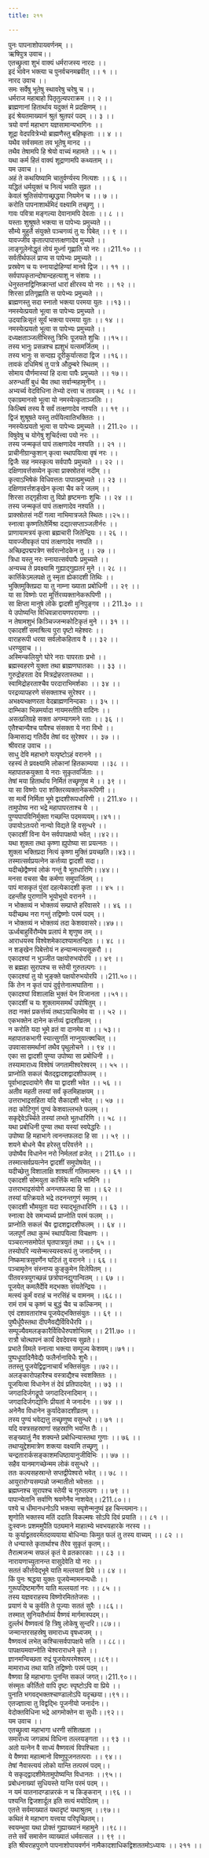 ```yaml
---
title: २११

---
```

पुनः पापनाशोपायवर्णनम् ।।  
ऋषिपुत्र उवाच।।  
एतच्छ्रुत्वा शुभं वाक्यं धर्मराजस्य नारदः ।।  
इदं भावेन भक्त्या च पुनर्वचनमब्रवीत् ।। १ ।।  
नारद उवाच ।।  
समः सर्वेषु भूतेषु स्थावरेषु चरेषु च ।।  
धर्मराज महाबाहो पितृतुल्यपराक्रम ।। २ ।।  
ब्राह्मणानां हितार्थाय यदुक्तं मे प्रदक्षिणम् ।।  
इदं श्रेयतमाख्यानं श्रुतं श्रुतपरं पदम् ।। ३ ।।  
त्रयो वर्णा महाभाग यज्ञसामान्यभागिनः ।।  
शूद्रा वेदपवित्रेभ्यो ब्राह्मणैस्तु बहिष्कृताः ।। ४ ।।  
यथैव सर्वसमता तव भूतेषु मानद ।।  
तथैव तेषामपि हि श्रेयो वाच्यं महामते ।। ५ ।।  
यथा कर्म हितं वाक्यं शूद्राणामपि कथ्यताम् ।।  
यम उवाच ।।  
अहं ते कथयिष्यामि चातुर्वर्ण्यस्य नित्यशः ।। ६ ।।  
यद्धितं धर्मयुक्तं च नित्यं भवति सुव्रत ।।  
केवलं श्रुतिसंयोगाच्छ्रद्धया नियमेन च ।। ७ ।।  
करोति पापनाशार्थमिदं वक्ष्यामि तच्छृणु ।।  
गावः पवित्रा मङ्गल्या देवानामपि देवताः ।। ८ ।।  
यस्ताः शुश्रूषते भक्त्या स पापेभ्यः प्रमुच्यते ।।  
सौम्ये मुहुर्ते संयुक्ते पञ्चगव्यं तु यः पिबेत् ।। ९ ।।  
यावज्जीव कृतात्पापात्तत्क्षणादेव मुच्यते ।।  
लाङ्गूलेनोद्धृतं तोयं मूर्ध्ना गृह्णाति यो नरः ।।211.१० ।।  
सर्वतीर्थफलं प्राप्य स पापेभ्यः प्रमुच्यते ।।  
प्रस्रवेण च यः स्नायाद्रोहिण्यां मानवे द्विज ।। ११ ।।  
सर्वपापकृतान्दोषान्दहत्याशु न संशयः ।।  
धेनुस्तनाद्विनिष्क्रान्तां धारां क्षीरस्य यो नरः ।। १२ ।।  
शिरसा प्रतिगृह्णाति स पापेभ्यः प्रमुच्यते ।।  
ब्राह्मणस्तु सदा स्नातो भक्त्या परमया युतः ।।१३।।  
नमस्येत्प्रयतो भूत्वा स पापेभ्यः प्रमुच्यते ।।  
उदयान्निःसृतं सूर्यं भक्त्या परमया युतः ।। १४ ।।  
नमस्येत्प्रयतो भूत्वा स पापेभ्यः प्रमुच्यते ।।  
दध्यक्षताञ्जलीभिस्तु त्रिभिः पूजयते शुचिः ।।१५।।  
तस्य भानुः प्रसन्नश्च ह्यशुभं यत्समर्जितम् ।।  
तस्य भानुः स सन्दह्य दूरीकुर्यात्सदा द्विज ।।१६।।  
तावकं दधिमिश्रं तु पात्रे औदुम्बरे स्थितम् ।।  
सोमाय पौर्णमास्यां हि दत्वा पापैः प्रमुच्यते ।। १७।।  
अरुन्धतीं बुधं चैव तथा सर्वान्महामुनीन् ।।  
अभ्यर्च्य वेदविधिना तेभ्यो दत्त्वा च तावकम् ।। १८ ।।  
एकाग्रमानसो भूत्वा यो नमस्येत्कृताञ्जलिः ।।  
किल्बिषं तस्य वै सर्वं तत्क्षणादेव नश्यति ।। १९ ।।  
द्विजं शुश्रूषते यस्तु तर्पयित्वातिभक्तितः ।।  
नमस्येत्प्रयतो भूत्वा स पापेभ्यः प्रमुच्यते ।। 211.२० ।।  
विषुवेषु च योगेषु शुचिर्दत्त्वा पयो नरः ।।  
तस्य जन्मकृतं पापं तत्क्षणादेव नश्यति ।। २१ ।।  
प्राचीनीग्रान्कुशान् कृत्वा स्थापयित्वा वृषं नरः ।।  
द्विजैः सह नमस्कृत्य सर्वपापैः प्रमुच्यते ।। २२ ।।  
दक्षिणावर्त्तसव्येन कृत्वा प्राक्स्रोतसं नदीम् ।।  
कृत्वाऽभिषेकं विधिवत्ततः पापात्प्रमुच्यते ।। २३ ।।  
दक्षिणावर्त्तशङ्खेन कृत्वा चैव करे जलम् ।।  
शिरसा तद्गृहीत्वा तु विप्रो हृष्टमनाः शुचिः ।। २४ ।।  
तस्य जन्मकृतं पापं तत्क्षणादेव नश्यति ।।  
प्राक्स्रोतसं नदीं गत्वा नाभिमात्रजले स्थितः।।२५।।  
स्नात्वा कृष्णतिलैर्मिश्रा दद्यात्सप्ताञ्जलीर्नरः ।।  
प्राणायामत्रयं कृत्वा ब्रह्मचारी जितेन्द्रियः ।। २६ ।।  
यावज्जीवकृतं पापं तत्क्षणादेव नश्यति ।।  
अच्छिद्रपद्मपत्रेण सर्वरत्नोदकेन तु ।। २७ ।।  
त्रिधा यस्तु नरः स्नायात्सर्वपापैः प्रमुच्यते ।।  
अन्यच्च ते प्रवक्ष्यामि गुह्याद्गुह्यतरं मुने ।। २८ ।।  
कार्त्तिकेऽमलपक्षे तु स्मृता ह्येकादशी तिथिः ।।  
भुक्तिमुक्तिप्रदा या तु नाम्ना ख्याता प्रबोधिनी ।। २९ ।।  
या सा विष्णोः परा मूर्त्तिरव्यक्तानेकरूपिणी ।।  
सा क्षिप्ता मानुषे लोके द्वादशी मुनिपुङ्गव ।। 211.३० ।।  
ये उपोष्यन्ति विधिवन्नारायणपरायणाः ।।  
न तेषामशुभं किञ्चिज्जन्मकोटिकृतं मुने ।। ३१ ।।  
एकादशीं समाश्रित्य पुरा पृष्टो महेश्वरः ।।  
वाराहरूपी धरया सर्वलोकहिताय वै ।। ३२ ।।  
धरण्युवाच ।।  
अस्मिन्कलियुगे घोरे नराः पापरताः प्रभो ।।  
ब्रह्मस्वहरणे युक्ता तथा ब्राह्मणघातकाः ।। ३३ ।।  
गुरुद्रोहरता देव मित्रद्रोहरतास्तथा ।।  
स्वामिद्रोहरताश्चैव परदाराभिमर्शकाः ।। ३४ ।।  
परद्रव्यापहरणे संसक्ताश्च सुरेश्वर ।।  
अभक्ष्यभक्षणरता वेदब्राह्मणनिन्दकाः ।। ३५ ।।  
दाम्भिका भिन्नमर्यादा नायमस्तीति वादिनः ।।  
असत्प्रतिग्रहे सक्ता अगम्यागमने रताः ।। ३६ ।।  
एतैश्चान्यैश्च पापैश्च संसक्ता ये नरा विभो ।।  
किमासाद्य गतिर्देव तेषां वद सुरेश्वर ।। ३७ ।।  
श्रीवराह उवाच ।।  
साधु देवि महाभागे यत्पृष्टोऽहं वरानने ।।  
रहस्यं ते प्रवक्ष्यामि लोकानां हितकाम्यया ।।३८ ।।  
महापातकयुक्ता ये नराः सुकृतवर्जिताः ।।  
तेषां मया हितार्थाय निर्मितं तच्छृणुष्व मे ।। ३९ ।।  
या सा विष्णोः परा शक्तिरव्यक्तानेकरूपिणी ।।  
सा मर्त्ये निर्मिता भूमे द्वादशीरूपधारिणी ।। 211.४० ।।  
तामुपोष्य नरा भद्रे महापापरताश्च ये ।।  
पुण्यपापविनिर्मुक्ता गच्छन्ति पदमव्ययम्।।४१।।  
उपायोऽतःपरो नान्यो विद्यते हि वसुन्धरे ।।  
एकादशीं विना येन सर्वपापक्षयो भवेत् ।।४२।।  
यथा शुक्ला तथा कृष्णा ह्युपोष्या सा प्रयत्नतः ।।  
शुक्ला भक्तिप्रदा नित्यं कृष्णा मुक्तिं प्रयच्छति।।४३।।  
तस्मात्सर्वप्रयत्नेन कर्त्तव्या द्वादशी सदा।।  
यदीच्छेद्वैष्णवं लोकं गन्तुं वै भूतधारिणि।।४४।।  
मनसा वचसा चैव कर्मणा समुपार्जितम् ।।  
पापं मासकृतं पुंसां दहत्येकादशी कृता ।। ४५ ।।  
दहन्तीह पुराणानि भूयोभूयो वरानने ।।  
न भोक्तव्यं न भोक्तव्यं सम्प्राप्ते हरिवासरे ।। ४६ ।।  
यदीच्छथ नरा गन्तुं तद्विष्णोः परमं पदम् ।।  
न भोक्तव्यं न भोक्तव्यं तदा केशववासरे।।४७।।  
ऊर्ध्वबाहुर्विरौम्येष प्रलापं मे शृणुष्व तम् ।।  
आराधयस्व विश्वेशमेकादश्यामतन्द्रितः ।। ४८ ।।  
न शङ्खेन पिबेत्तोयं न हन्यान्मत्स्यसूकरौ ।।  
एकादश्यां न भुञ्जीत पक्षयोरुभयोरपि ।। ४९ ।।  
स ब्रह्महा सुरापश्च स स्तेयी गुरुतल्पगः ।।  
एकादश्यां तु यो भुङ्क्ते पक्षयोरुभयोरपि ।।211.५०।।  
किं तेन न कृतं पापं दुर्वृत्तेनात्मघातिना ।।  
एकादश्यां विशालाक्षि भुक्तं येन विजानता ।।५१।।  
एकादशीं च यः शुक्लामसमर्थं उपोषितुम् ।।  
तदा नक्तं प्रकर्त्तव्यं तथाऽयाचितमेव वा ।। ५२ ।।  
एकभक्तेन दानेन कर्त्तव्यं द्वादशीव्रतम् ।।  
न करोति यदा भूमे व्रतं वा दानमेव वा ।। ५३।।  
महापातकभागी स्यात्सुगतिं नाप्नुयात्क्वचित् ।।  
उपवासासमर्थानां तथैव पृथुलोचने ।। ९४ ।।  
एका सा द्वादशी पुण्या उपोष्या सा प्रबोधिनी ।।  
तस्यामाराध्य विश्वेषं जगतामीश्वरेश्वरम् ।। ५५ ।।  
प्राप्नोति सकलं चैतद्द्वादशद्वादशीफलम् ।।  
पूर्वाभाद्रपदायोगे सैव या द्वादशी भवेत ।। ५६ ।।  
अतीव महती तस्यां सर्वं कृतमिहाक्षयम् ।।  
उत्तराभाद्रसहिता यदि सैकादशी भवेत् ।। ५७ ।।  
तदा कोटिगुणं पुण्यं केशवाल्लभते फलम् ।।  
सकृद्देवेऽर्च्चिते तस्यां लभते भूतधारिणि ।। ५८ ।।  
यथा प्रबोधिनी पुण्या तथा यस्यां स्वपेद्धरिः ।।  
उपोष्या हि महाभागे त्वनन्तफलदा हि सा ।। ५९ ।।  
शयने बोधने चैव हरेस्तु परिवर्त्तने ।।  
उपोष्यैव विधानेन नरो निर्मलतां व्रजेत् ।। 211.६० ।।  
तस्मात्सर्वप्रयत्नेन द्वादशीं समुपोषयेत् ।।  
यदीच्छेत्तु विशालाक्षि शाश्वतीं गतिमात्मनः ।। ६१ ।।  
एकादशी सोमयुता कार्त्तिके मासि भामिनि ।।  
उत्तराभाद्रसंयोगे अनन्तफलदा हि सा ।। ६२ ।।  
तस्यां यत्क्रियते भद्रे तदनन्तगुणं स्मृतम् ।।  
एकादशी भौमयुता यदा स्याद्भूतधारिणि ।। ६३ ।।  
स्नात्वा देवे समभ्यर्च्य प्राप्नोति परमं फलम् ।।  
प्राप्नोति सकलं चैव द्वादशद्वादशीफलम् ।। ६४ ।।  
जलपूर्णं तथा कुम्भं स्थापयित्वा विचक्षणः ।।  
पञ्चरत्नसमोपेतं घृतपात्रयुतं तथा ।। ६५ ।।  
तस्योपरि न्यसेन्मत्स्यस्वरूपं तु जनार्दनम् ।।  
निष्कमात्रसुवर्णेन घटितं तु वरानने ।। ६६ ।।  
पञ्चामृतेन संस्नाप्य कुङ्कुमेन विलेपितम् ।।  
पीतवस्त्रयुगच्छन्नं छत्रोपानद्युगान्वितम् ।। ६७ ।।  
पूजयेत् कमलैर्देवि मद्भक्तः संयतेन्द्रियः ।।  
मत्स्यं कूर्मं वराहं च नरसिंहं च वामनम् ।।६८।।  
रामं रामं च कृष्णं च बुद्धं चैव च कल्किनम् ।।  
एवं दशावतारांश्च पूजयेद्भक्तिसंयुतः ।। ६९ ।।  
पुष्पैर्धूपैस्तथा दीपनैवद्यैर्विविधैरपि ।।  
सम्पूज्यैवमलङ्कारैर्विविधैरुपशोभितम् ।। 211.७० ।।  
रात्रौ चोत्थापनं कार्यं देवदेवस्य सुव्रते।।  
प्रभाते विमले स्नात्वा भक्त्या सम्पूज्य केशवम्।।७१।।  
पुष्पधूपादिनैवेद्यैः फलैर्नानाविधैः शुभैः।।  
ततस्तु पूजयेद्विद्वानाचार्यं भक्तिसंयुतः ।।७२।।  
अलङ्कारोपहारैश्च वस्त्राद्यैश्च स्वशक्तितः ।।  
पूजयित्वा विधानेन तं देवं प्रतिपादयेत् ।। ७३ ।।  
जगदादिर्जगद्रूपो जगदादिरनादिमान् ।।  
जगदादिर्जगद्योनिः प्रीयतां मे जनार्दनः ।। ७४ ।।  
अनेनैव विधानेन कुर्यादेकादशीव्रतम् ।।  
तस्य पुण्यं भवेद्यत्तु तच्छृणुष्व वसुन्धरे ।। ७१ ।।  
यदि वक्त्रसहस्राणां सहस्राणि भवन्ति तैः ।।  
सङ्ख्यातुं नैव शक्यन्ते प्रबोधिन्यास्तथा गुणाः ।। ७६ ।।  
तथाप्युद्देशमात्रेण शक्त्या वक्ष्यामि तच्छृणु ।।  
चन्द्रतारार्कसङ्काशमधिष्ठायानुजीविभिः ।। ७७ ।।  
सहैव यानमागच्छेन्मम लोकं वसुन्धरे ।।  
ततः कल्पसहस्रान्ते सप्तद्वीपेश्वरो भवेत् ।। ७८ ।।  
आयुरारोग्यसम्पन्नो जन्मातीतो भवेत्ततः ।।  
ब्रह्मघ्नश्च सुरापश्च स्तेयी च गुरुतल्पगः ।। ७९ ।।  
पापान्येतानि सर्वाणि श्रवणेनैव नाशयेत्।।211.८०।।  
पश्ये च धीमानधनोऽपि भक्त्या स्पृशेन्मनुष्यं इह चिन्त्यमानः।।  
शृणोति भक्तस्य मतिं ददाति विकल्मषः सोऽपि दिवं प्रयाति ।। ८१ ।।  
दुःस्वप्नः प्रशममुपैति पठ्यमाने माहात्म्ये भवभयहारके नरस्य ।।  
यः कुर्याद्व्रतवरमेतदव्ययाया बोधिन्याः किमुत फलं तु तस्य वाच्यम् ।। ८२ ।।  
ते धन्यास्ते कृतार्थाश्च तैरेव सुकृतं कृतम्।।  
तैरात्मजन्म सफलं कृतं ये व्रतकारकाः ।। ८३ ।।  
नारायणाच्युतानन्त वासुदेवेति यो नरः ।।  
सततं कीर्त्तयेद्भूमे याति मल्लयतां प्रिये ।। ८४ ।।  
किं पुनः श्रद्धया युक्तः पूजयेन्मामनन्यधीः ।।  
गुरूपदिष्टमार्गेण याति मल्लयतां नरः ।। ८५ ।।  
तस्य यज्ञवराहस्य विष्णोरमिततेजसः ।।  
प्रयाणं ये च कुर्वति ते पूज्याः सततं सुरैः ।।८६।।  
तस्मात् सुनियतैर्भाव्यं वैष्णवं मार्गमास्पदम्।।  
दुर्ल्लभं वैष्णवत्वं हि त्रिषु लोकेषु सुन्दरि।।८७।।  
जन्मान्तरसहस्रेषु समाराध्य वृषध्वजम् ।।  
वैष्णवत्वं लभेत् कश्चित्सर्वपापक्षये सति ।। ८८।।  
पापक्षयमवाप्नोति चेश्वराराधने कृते ।।  
ज्ञानमन्विच्छता रुद्रं पूजयेत्परमेश्वरम् ।।८९।।  
मामाराध्य तथा याति तद्विष्णोः परमं पदम् ।।  
वैष्णवा हि महाभागाः पुनन्ति सकलं जगत्।।211.९०।।  
संस्मृतः कीर्तितो वापि दृष्टः स्पृष्टोऽपि वा प्रिये ।।  
पुनाति भगवद्भक्तश्चाण्डालोऽपि यदृच्छया।।९१।।  
एतज्ज्ञात्वा तु विद्वद्भिः पूजनीयो जनार्दनः।।  
वेदोक्तविधिना भद्रे आगमोक्तेन वा सुधीः।।९२।।  
यम उवाच ।।  
एतच्छ्रुत्वा महाभागा धरणी संशितव्रता ।।  
समाराध्य जगन्नाथं विधिना तल्लयङ्गता ।। ९३ ।।  
अतो यत्नेन वै साध्यं वैष्णवत्वं विपश्चिता ।।  
ये वैष्णवा महात्मानो विष्णुपूजनतत्पराः ।। ९४।।  
तेषां नैवास्त्ययं लोको यान्ति तत्परमं पदम्।।  
ये सकृद्द्वादशीमेतामुपोष्यन्ति विधानतः ।।९५।।  
प्रबोधनाख्यां सुधियस्ते यान्ति परमं पदम् ।।  
न यमं यातनादण्डान्नरकं न च किङ्करान् ।।९६ ।।  
पश्यन्ति द्विजशार्दूल इति सत्यं मयोदितम् ।।  
एतत्ते सर्वमाख्यातं यथादृष्टं यथाश्रुतम् ।।९७।।  
कथितं मे महाभाग यत्त्वया परिपृच्छितम्।।  
स्वयम्भुवा यथा प्रोक्तं गुह्याख्यानं महामुने ।।९८।।  
तत्ते सर्वं समासेन व्याख्यातं धर्मवत्सल ।। ९९ ।।  
इति श्रीवराहपुराणे पापनाशोपायवर्णनं नामैकादशाधिकद्विशततमोऽध्यायः ।। २११ ।।